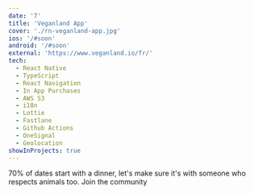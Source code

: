 ```yaml
---
date: '7'
title: 'Veganland App'
cover: './rn-veganland-app.jpg'
ios: '/#soon'
android: '/#soon'
external: 'https://www.veganland.io/fr/'
tech:
  - React Native
  - TypeScript
  - React Navigation
  - In App Purchases
  - AWS S3
  - i18n
  - Lottie
  - Fastlane
  - Github Actions
  - OneSignal
  - Geolocation
showInProjects: true
---
```


70% of dates start with a dinner, let's make sure it's with someone who respects animals too. Join the community
